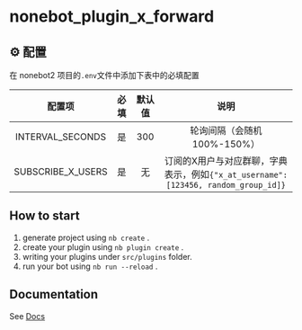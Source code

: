 # nonebot_plugin_x_forward

## ⚙️ 配置

在 nonebot2 项目的`.env`文件中添加下表中的必填配置

| 配置项 | 必填 | 默认值 | 说明 |
|:-----:|:----:|:----:|:----:|
| INTERVAL_SECONDS | 是 | 300 | 轮询间隔（会随机100%-150%） |
| SUBSCRIBE_X_USERS | 是 | 无 | 订阅的X用户与对应群聊，字典表示，例如`{"x_at_username": [123456, random_group_id]}` |


## How to start

1. generate project using `nb create` .
2. create your plugin using `nb plugin create` .
3. writing your plugins under `src/plugins` folder.
4. run your bot using `nb run --reload` .

## Documentation

See [Docs](https://nonebot.dev/)